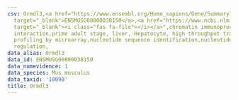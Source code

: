 ```yaml
---
csv: Ormdl3,<a href="https://www.ensembl.org/Homo_sapiens/Gene/Summary?db=core;g=ENSMUSG00000038150"
  target="_blank">ENSMUSG00000038150</a>,<a href="https://www.ncbi.nlm.nih.gov/pubmed/23834426"
  target="_blank"><i class="fas fa-file"></i></a>",chromatin immunoprecipitation assay,direct
  interaction,prime adult stage, liver, Hepatocyte, high throughput transcription
  profiling by microarray,nucleotide sequence identification,nucleotide sequence identification,transcriptional
  regulation,
data_alias: Ormdl3
data_id: ENSMUSG00000038150
data_numevidence: 1
data_species: Mus musculus
data_taxid: '10090'
title: Ormdl3
---
```

